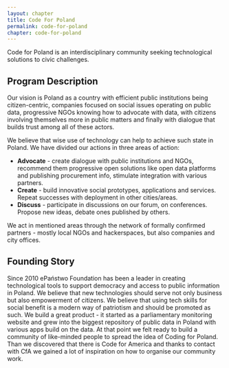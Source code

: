 ```yaml
---
layout: chapter
title: Code For Poland
permalink: code-for-poland
chapter: code-for-poland
---
```

Code for Poland is an interdisciplinary community seeking technological solutions to civic challenges.
<!--more-->

## Program Description

Our vision is Poland as a country with efficient public institutions being
citizen-centric, companies focused on social issues operating on public data,
progressive NGOs knowing how to advocate with data, with citizens involving
themselves more in public matters and finally with dialogue that builds trust
among all of these actors.

We believe that wise use of technology can help to achieve such state in Poland. We have divided our actions in three areas of action:

* __Advocate__ - create dialogue with public institutions and NGOs, recommend them
progressive open solutions like open data platforms and publishing procurement
info, stimulate integration with various partners.
* __Create__ - build innovative social prototypes, applications and services. Repeat successes with deployment in other cities/areas.
* __Discuss__ - participate in discussions on our forum, on conferences. Propose new ideas, debate ones published by others.

We act in mentioned areas through the network of formally confirmed partners - mostly local NGOs and hackerspaces, but also companies and city offices.


## Founding Story

Since 2010 ePaństwo Foundation has been a leader in creating technological tools
to support democracy and access to public information in Poland. We believe that
new technologies should serve not only business but also empowerment of citizens.
We believe that using tech skills for social benefit is a modern way of patriotism
and should be promoted as such. We build a great product - it started as a
parliamentary monitoring website and grew into the biggest repository of
public data in Poland with various apps build on the data. At that point we
felt ready to build a community of like-minded people to spread the idea of
Coding for Poland. Than we discovered that there is Code for America and thanks
to contact with CfA we gained a lot of inspiration on how to organise our
community work.
